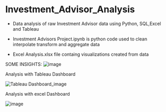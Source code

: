 # Investment_Advisor_Analysis
- Data analysis of raw Investment Advisor data using Python, SQL,Excel and Tableau

- Investment Advisors Project.ipynb is python code used to clean interpolate transform and aggregate data

- Excel Analysis.xlsx file containg visualizations created from data

SOME INSIGHTS:
![image](https://user-images.githubusercontent.com/49581335/193415914-8e1b207b-090e-4b60-9739-319672c56e7e.png)

Analysis with Tableau Dashboard

![Tableau Dashboard_image](https://user-images.githubusercontent.com/49581335/193415656-02d6a1e0-dc17-47b4-a726-1eb121d9febb.png)

Analysis with excel Dashboard

![image](https://user-images.githubusercontent.com/49581335/193416132-bca2c762-fc6b-42ae-9549-25ffacc31d4a.png)
